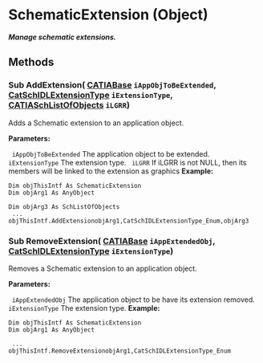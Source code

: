 # SchematicExtension (Object)

**_Manage schematic extensions._**

## Methods

### Sub **AddExtension**( [CATIABase](../System/interface_AnyObject_17321.md)  `iAppObjToBeExtended`,  [CatSchIDLExtensionType](../CATSchPlatformInterfaces/enum_CatSchIDLExtensionType_99308.md)  `iExtensionType`,  [CATIASchListOfObjects](../CATSchPlatformInterfaces/interface_SchListOfObjects_53274.md)  `iLGRR`)

Adds a Schematic extension to an application object.

**Parameters:**

` iAppObjToBeExtended`      The application object to be extended.
` iExtensionType`      The extension type.
` iLGRR`      If iLGRR is not NULL, then its members will be linked to the extension as graphics
**Example:**

```VBScript
Dim objThisIntf As SchematicExtension
Dim objArg1 As AnyObject

Dim objArg3 As SchListOfObjects
 ...
objThisIntf.AddExtensionobjArg1,CatSchIDLExtensionType_Enum,objArg3

```

### Sub **RemoveExtension**( [CATIABase](../System/interface_AnyObject_17321.md)  `iAppExtendedObj`,  [CatSchIDLExtensionType](../CATSchPlatformInterfaces/enum_CatSchIDLExtensionType_99308.md)  `iExtensionType`)

Removes a Schematic extension to an application object.

**Parameters:**

` iAppExtendedObj`      The application object to be have its extension removed.
` iExtensionType`      The extension type.
**Example:**

```VBScript
Dim objThisIntf As SchematicExtension
Dim objArg1 As AnyObject

 ...
objThisIntf.RemoveExtensionobjArg1,CatSchIDLExtensionType_Enum

```